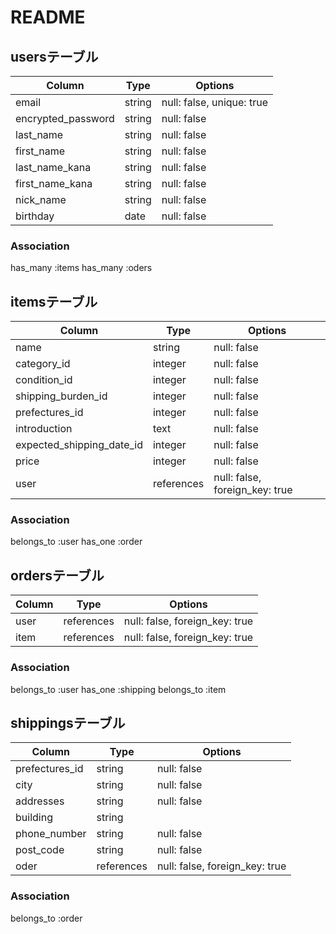 # README

## usersテーブル

| Column             | Type      | Options                        |
| ------------------ | --------- | ------------------------------ |
| email              | string    | null: false, unique: true      |
| encrypted_password | string    | null: false                    |
| last_name          | string    | null: false                    |
| first_name         | string    | null: false                    |
| last_name_kana     | string    | null: false                    |
| first_name_kana    | string    | null: false                    |
| nick_name          | string    | null: false                    |
| birthday           | date      | null: false                    |

### Association
has_many :items
has_many :oders



## itemsテーブル
| Column                    | Type       | Options                        |
| ------------------------- | ---------- | ------------------------------ |
| name                      | string     | null: false                    |
| category_id               | integer    | null: false                    |
| condition_id              | integer    | null: false                    |
| shipping_burden_id        | integer    | null: false                    |
| prefectures_id            | integer    | null: false                    |
| introduction              | text       | null: false                    |
| expected_shipping_date_id | integer    | null: false                    |
| price                     | integer    | null: false                    |
| user                      | references | null: false, foreign_key: true |

### Association
belongs_to :user
has_one :order



## ordersテーブル
| Column    | Type       | Options                        |
| --------- | ---------- | ------------------------------ |
| user      | references | null: false, foreign_key: true |
| item      | references | null: false, foreign_key: true |

### Association
belongs_to :user
has_one :shipping
belongs_to :item



## shippingsテーブル
| Column         | Type       | Options                        |
| -------------- | ---------- | ------------------------------ |
| prefectures_id | string     | null: false                    |
| city           | string     | null: false                    |
| addresses      | string     | null: false                    |
| building       | string     |                                |
| phone_number   | string     | null: false                    |
| post_code      | string     | null: false                    |
| oder           | references | null: false, foreign_key: true |

### Association
belongs_to :order